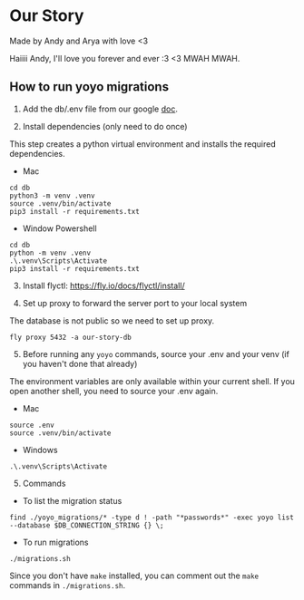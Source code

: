 # Our Story

Made by Andy and Arya with love <3

Haiiii Andy, I'll love you forever and ever :3 <3 MWAH MWAH.

## How to run yoyo migrations
1. Add the db/.env file from our google [doc](https://docs.google.com/document/d/10_2NFPEd3dLNVpfieamAXaiejnnolwVJ7kio30jfKKY/edit).

2. Install dependencies (only need to do once)

This step creates a python virtual environment and installs the required dependencies.

- Mac
```
cd db
python3 -m venv .venv 
source .venv/bin/activate
pip3 install -r requirements.txt
```

- Window Powershell
```
cd db
python -m venv .venv 
.\.venv\Scripts\Activate
pip3 install -r requirements.txt
```
3. Install flyctl: https://fly.io/docs/flyctl/install/
   
4. Set up proxy to forward the server port to your local system

The database is not public so we need to set up proxy.
```
fly proxy 5432 -a our-story-db
```
5. Before running any `yoyo` commands, source your .env and your venv (if you haven't done that already)

The environment variables are only available within your current shell. If you open another shell, you need to source your .env again.

- Mac
```
source .env
source .venv/bin/activate
```

- Windows
```
.\.venv\Scripts\Activate
```

5. Commands
- To list the migration status
```
find ./yoyo_migrations/* -type d ! -path "*passwords*" -exec yoyo list --database $DB_CONNECTION_STRING {} \; 
```

- To run migrations
```
./migrations.sh
```
Since you don't have `make` installed, you can comment out the `make` commands in `./migrations.sh`.
